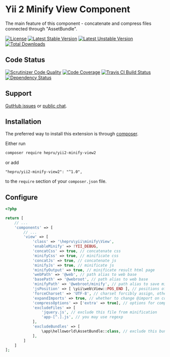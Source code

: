 Yii 2 Minify View Component
===========================

The main feature of this component - concatenate and compress files 
connected through "AssetBundle".

[![License](https://poser.pugx.org/hepru/yii2-minify-view2/license.svg)](https://packagist.org/packages/hepru/yii2-minify-view2)
[![Latest Stable Version](https://poser.pugx.org/hepru/yii2-minify-view2/v/stable.svg)](https://packagist.org/packages/hepru/yii2-minify-view2)
[![Latest Unstable Version](https://poser.pugx.org/hepru/yii2-minify-view2/v/unstable.svg)](https://packagist.org/packages/hepru/yii2-minify-view2)
[![Total Downloads](https://poser.pugx.org/hepru/yii2-minify-view2/downloads.svg)](https://packagist.org/packages/hepru/yii2-minify-view2)

Code Status
-----------
[![Scrutinizer Code Quality](https://scrutinizer-ci.com/g/hepru/yii2-minify-view2/badges/quality-score.png?b=master)](https://scrutinizer-ci.com/g/hepru/yii2-minify-view2/?branch=master)
[![Code Coverage](https://scrutinizer-ci.com/g/hepru/yii2-minify-view2/badges/coverage.png?b=master)](https://scrutinizer-ci.com/g/hepru/yii2-minify-view2/?branch=master)
[![Travis CI Build Status](https://travis-ci.org/hepru/yii2-minify-view2.svg)](https://travis-ci.org/hepru/yii2-minify-view2)
[![Dependency Status](https://www.versioneye.com/user/projects/54119b4b9e1622a6510000e1/badge.svg)](https://www.versioneye.com/user/projects/54119b4b9e1622a6510000e1)

Support
-------
[GutHub issues](https://github.com/hepru/yii2-minify-view2/issues) or [public chat](https://gitter.im/hepru/support).

Installation
------------

The preferred way to install this extension is through [composer](https://getcomposer.org/).

Either run

```bash
composer require hepru/yii2-minify-view2
```

or add

```
"hepru/yii2-minify-view2": "^1.0",
```

to the `require` section of your `composer.json` file.

Configure
---------
```php
<?php

return [
	// ...
	'components' => [
		// ...
		'view' => [
			'class' => '\hepru\yii\minify\View',
			'enableMinify' => !YII_DEBUG,
			'concatCss' => true, // concatenate css
			'minifyCss' => true, // minificate css
			'concatJs' => true, // concatenate js
			'minifyJs' => true, // minificate js
			'minifyOutput' => true, // minificate result html page
			'webPath' => '@web', // path alias to web base
			'basePath' => '@webroot', // path alias to web base
			'minifyPath' => '@webroot/minify', // path alias to save minify result
			'jsPosition' => [ \yii\web\View::POS_END ], // positions of js files to be minified
			'forceCharset' => 'UTF-8', // charset forcibly assign, otherwise will use all of the files found charset
			'expandImports' => true, // whether to change @import on content
			'compressOptions' => ['extra' => true], // options for compress
			'excludeFiles' => [
            	'jquery.js', // exclude this file from minification
            	'app-[^.].js', // you may use regexp
            ],
            'excludeBundles' => [
            	\app\helloworld\AssetBundle::class, // exclude this bundle from minification
            ],
		]
	]
];
```
